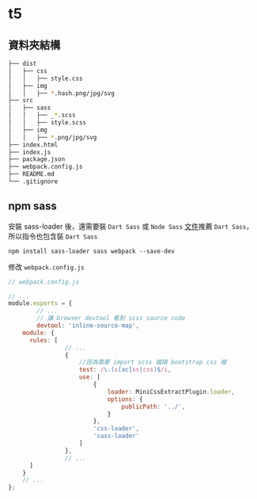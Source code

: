 # t5


## 資料夾結構
```bash
├── dist
│   ├── css
│   │   ├── style.css
│   ├── img
│   │   ├── *.hash.png/jpg/svg
├── src
│   ├── sass
│   │   ├── _*.scss
│   │   ├── style.scss
│   ├── img
│   │   ├── *.png/jpg/svg
├── index.html
├── index.js
├── package.json
├── webpack.config.js
├── README.md
└── .gitignore
```
## npm sass
安裝 sass-loader 後，還需要裝 `Dart Sass` 或 `Node Sass`
[文件](https://webpack.js.org/loaders/sass-loader/#root)推薦 `Dart Sass`，所以指令也包含裝 `Dart Sass`

```
npm install sass-loader sass webpack --save-dev
```

修改 `webpack.config.js`
```javascript
// webpack.config.js

// ...
module.exports = {
		// ...
		// 讓 browser devtool 看到 scss source code
		devtool: 'inline-source-map',
    module: {
      rules: [
				// ...
				{
					//因為需要 import scss 檔跟 bootstrap css 檔
					test: /\.(s[ac]ss|css)$/i,
					use: [
						{
							loader: MiniCssExtractPlugin.loader,
							options: {
								publicPath: '../',
							}
						},
						'css-loader',
						'sass-loader'
					]
				},
				// ...
      ]
    }
    // ...
};

```